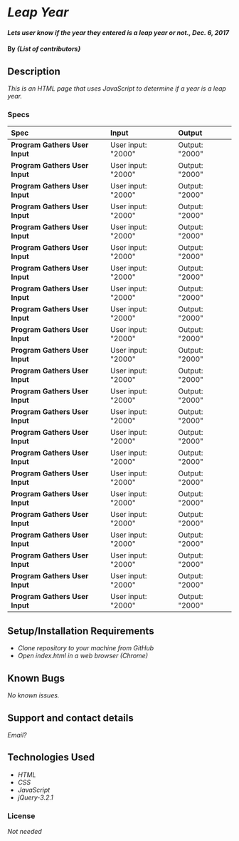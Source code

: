 # _Leap Year_

#### _Lets user know if the year they entered is a leap year or not., Dec. 6, 2017_

#### By _**{List of contributors}**_

## Description

_This is an HTML page that uses JavaScript to determine if a year is a leap year._


### Specs
| Spec | Input | Output |
| :-------------     | :------------- | :------------- |
| **Program Gathers User Input** | User input: "2000" | Output: "2000" |
| **Program Gathers User Input** | User input: "2000" | Output: "2000" |
| **Program Gathers User Input** | User input: "2000" | Output: "2000" |
| **Program Gathers User Input** | User input: "2000" | Output: "2000" |
| **Program Gathers User Input** | User input: "2000" | Output: "2000" |
| **Program Gathers User Input** | User input: "2000" | Output: "2000" |
| **Program Gathers User Input** | User input: "2000" | Output: "2000" |
| **Program Gathers User Input** | User input: "2000" | Output: "2000" |
| **Program Gathers User Input** | User input: "2000" | Output: "2000" |
| **Program Gathers User Input** | User input: "2000" | Output: "2000" |
| **Program Gathers User Input** | User input: "2000" | Output: "2000" |
| **Program Gathers User Input** | User input: "2000" | Output: "2000" |
| **Program Gathers User Input** | User input: "2000" | Output: "2000" |
| **Program Gathers User Input** | User input: "2000" | Output: "2000" |
| **Program Gathers User Input** | User input: "2000" | Output: "2000" |
| **Program Gathers User Input** | User input: "2000" | Output: "2000" |
| **Program Gathers User Input** | User input: "2000" | Output: "2000" |
| **Program Gathers User Input** | User input: "2000" | Output: "2000" |
| **Program Gathers User Input** | User input: "2000" | Output: "2000" |
| **Program Gathers User Input** | User input: "2000" | Output: "2000" |
| **Program Gathers User Input** | User input: "2000" | Output: "2000" |
| **Program Gathers User Input** | User input: "2000" | Output: "2000" |
| **Program Gathers User Input** | User input: "2000" | Output: "2000" |









## Setup/Installation Requirements

* _Clone repository to your machine from GitHub_
* _Open index.html in a web browser (Chrome)_

## Known Bugs

_No known issues._

## Support and contact details

_Email?_

## Technologies Used

* _HTML_
* _CSS_
* _JavaScript_
* _jQuery-3.2.1_

### License

*Not needed*
